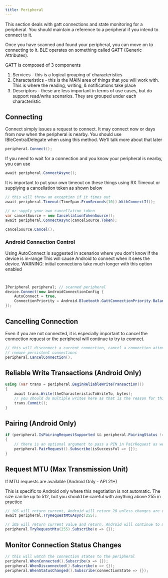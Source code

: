 ```yaml
---
title: Peripheral
---
```


This section deals with gatt connections and state monitoring for a peripheral.
You should maintain a reference to a peripheral if you intend to connect to it.

Once you have scanned and found your peripheral, you can move on to connecting to it.  BLE operates on something called GATT (Generic Attributes).  

GATT is composed of 3 components
1. Services - this is a logical grouping of characteristics
2. Characteristics - this is the MAIN area of things that you will work with.  This is where the reading, writing, & notifications take place
3. Descriptors - these are less important in terms of use cases, but do support read/write scenarios.  They are grouped under each characteristic

## Connecting

Connect simply issues a request to connect.  It may connect now or days from now when the peripheral is nearby.  You should use IBleCentralDelegate when using this method.  We'll talk more about that later

```csharp
peripheral.Connect();
```

If you need to wait for a connection and you know your peripheral is nearby, you can use 

```csharp
await peripheral.ConnectAsync();
```

It is important to put your own timeout on these things using RX Timeout or supplying a cancellation token as shown below

```csharp
// this will throw an exception if it times out
await peripheral.Timeout(TimeSpan.FromSeconds(10)).WithConnectIf();

// or supply your own cancellation token
var cancelSource = new CancellationTokenSource();
await peripheral.ConnectAsync(cancelSource.Token);

cancelSource.Cancel();
```

### Android Connection Control

Using AutoConnect is suggested in scenarios where you don't know if the device is in-range
This will cause Android to connect when it sees the device.  WARNING: initial connections take much
longer with this option enabled

```csharp


IPeripheral peripheral; // scanned peripheral
device.Connect(new AndroidConnectionConfig {
	AutoConnect = true,
    ConnectionPriority = Android.Bluetooth.GattConnectionPriority.Balanced
});
```

## Cancelling Connection
Even if you are not connected, it is especially important to cancel the connection request or the peripheral will continue to try to connect.

```csharp
// this will disconnect a current connection, cancel a connection attempt, and
// remove persistent connections
peripheral.CancelConnection();
```

## Reliable Write Transactions (Android Only)


```csharp
using (var trans = peripheral.BeginReliableWriteTransaction()) 
{
    await trans.Write(theCharacteristicToWriteTo, bytes);
    // you should do multiple writes here as that is the reason for this mechanism
    trans.Commit();
}
```


## Pairing (Android Only)

```csharp
if (peripheral.IsPairingRequestSupported && peripheral.PairingStatus != PairingStatus.Paired) 
{
    // there is an optional argument to pass a PIN in PairRequest as well
    peripheral.PairRequest().Subscribe(isSuccessful => {});
}
```
## Request MTU (Max Transmission Unit)
If MTU requests are available (Android Only - API 21+)

This is specific to Android only where this negotiation is not automatic.
The size can be up to 512, but you should be careful with anything above 255 in practice
```csharp
// iOS will return current, Android will return 20 unless changes are observed
await peripheral.TryRequestMtuAsync(255);

// iOS will return current value and return, Android will continue to monitor changes
peripheral.TryRequestMtu(255).Subscribe(x => {});
```

## Monitor Connection Status Changes

```csharp
// this will watch the connection states to the peripheral
peripheral.WhenConnected().Subscribe(x => {});
peripheral.WhenDisconnected().Subscribe(x => {});
peripheral.WhenStatusChanged().Subscribe(connectionState => {});

```